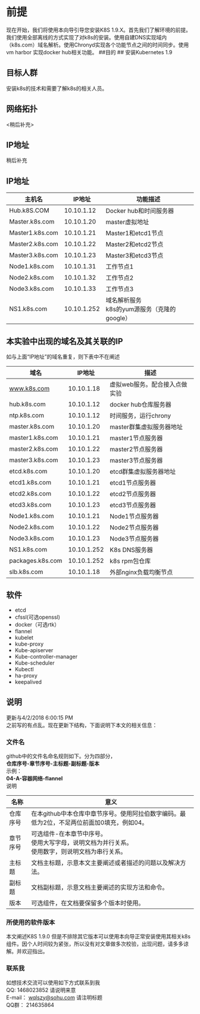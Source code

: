# 前提 #
现在开始，我们将使用本向导引导您安装K8S 1.9.X。首先我们了解环境的前提。我们使用全部离线的方式实现了对k8s的安装。使用自建DNS实现域内（k8s.com）域名解析。使用Chronyd实现各个功能节点之间的时间同步。使用vm harbor 实现docker hub相关功能。
##目的 ##
安装Kubernetes 1.9
## 目标人群 ## 
安装k8s的技术和需要了解k8s的相关人员。
## 网络拓扑 ##
<稍后补充>

## IP地址 ##
稍后补充


## IP地址 ##

|主机名|IP地址|功能描述|
|-----|------|---|
|Hub.k8S.COM|10.10.1.12|Docker hub和时间服务器|
|Master.k8s.com|10.10.1.20|master虚拟地址|
|Master1.k8s.com|10.10.1.21|Master1和etcd1节点|
|Master2.k8s.com|10.10.1.22|Master2和etcd2节点|
|Master3.k8s.com|10.10.1.23|Master3和etcd3节点|
|Node1.k8s.com|10.10.1.31|工作节点1|
|Node2.k8s.com|10.10.1.32|工作节点2|
|Node3.k8s.com|10.10.1.33|工作节点3|
|NS1.k8s.com|10.10.1.252|域名解析服务<br>k8s的yum源服务（克隆的google）|

## 本实验中出现的域名及其关联的IP ##
如与上面“IP地址”的域名重复，则下表中不在阐述

|域名|IP地址|描述|
|---|---|---|
|www.k8s.com|10.10.1.18|虚拟web服务。配合接入点做实验|
|hub.k8s.com|10.10.1.12|docker hub仓库服务器|
|ntp.k8s.com|10.10.1.12|时间服务，运行chrony|
|master.k8s.com|10.10.1.20|master群集虚拟服务器地址|
|master1.k8s.com|10.10.1.21|master1节点服务器|
|master2.k8s.com|10.10.1.22|master2节点服务器|
|master3.k8s.com|10.10.1.23|master3节点服务器|
|etcd.k8s.com|10.10.1.20|etcd群集虚拟服务器地址|
|etcd1.k8s.com|10.10.1.21|etcd1节点服务器|
|etcd2.k8s.com|10.10.1.22|etcd2节点服务器|
|etcd3.k8s.com|10.10.1.23|etcd3节点服务器|
|Node1.k8s.com|10.10.1.21|Node1节点服务器|
|Node2.k8s.com|10.10.1.22|Node2节点服务器|
|Node3.k8s.com|10.10.1.23|Node3节点服务器|
|NS1.k8s.com|10.10.1.252|K8s DNS服务器|
|packages.k8s.com|10.10.1.252|k8s rpm包仓库|
|slb.k8s.com|10.10.1.18|外部nginx负载均衡节点|

## 软件 ##
* etcd
* cfssl(可选openssl)
* docker（可选rtk）
* flannel
* kubelet
* kube-proxy
* Kube-apiserver
* Kube-controller-manager
* Kube-scheduler
* Kubectl
* ha-proxy
* keepalived


## 说明 ##
更新与4/2/2018 6:00:15 PM<br> 
之前写的有点乱。现在更新下结构，下面说明下本文的相关信息：<br>
### 文件名 ###
github中的文件名命名规则如下。分为四部分，<br>
**仓库序号-章节序号-主标题-副标题-版本**<br>
示例：<br>
**04-A-容器网络-flannel**<br>
说明<br>

|名称|意义|
|---|---|
|仓库序号|在本github中本仓库中章节序号。使用阿拉伯数字编码。最低为2位，不足两位前面加0填充，例如04。|
|章节序号|可选组件-在本章节中序号。<br>使用大写字母，说明文档为并行关系。<br>使用数字，则说明文档为串行关系。|
|主标题|文档主标题，示意本文主要阐述或者描述的问题以及解决方法。|
|副标题|文档副标题，示意文档主要阐述的实现方法和命令。|
|版本|可选组件，在文档要保留多个版本时使用。

### 所使用的软件版本 ###
本文阐述K8S 1.9.0 但是不排除其它版本可以使用本向导正常安装使用其相关k8s组件。因个人时间较为紧张，所以没有对文章做多次校验，出现问题，请多多谅解。并欢迎指出。<br>
### 联系我 ###
如想技术交流可以使用如下方式联系到我<br>
QQ: 1468023852 请说明来意<br>
E-mail： wqlszy@sohu.com 请注明标题<br>
QQ群： 214635864 <br>



